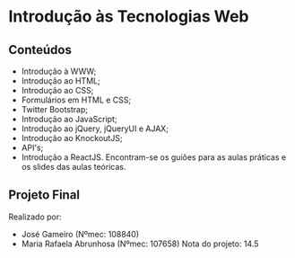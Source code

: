 # Introdução às Tecnologias Web
## Conteúdos
- Introdução à WWW;
- Introdução ao HTML;
- Introdução ao CSS;
- Formulários em HTML e CSS;
- Twitter Bootstrap;
- Introdução ao JavaScript;
- Introdução ao jQuery, jQueryUI e AJAX;
- Introdução ao KnockoutJS;
- API's;
- Introdução a ReactJS.
Encontram-se os guiões para as aulas práticas e os slides das aulas teóricas.
## Projeto Final
Realizado por:
- José Gameiro (Nºmec: 108840)
- Maria Rafaela Abrunhosa (Nºmec: 107658)
Nota do projeto: 14.5

